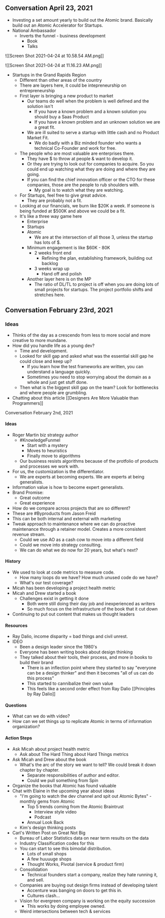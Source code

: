 ## Conversation April 23, 2021

- Investing a set amount yearly to build out the Atomic brand. Basically build out an Atomic Accelerator for Startups. 
- National Ambassador 
	- Inverts the funnel - business development
		- Book
		- Talks

![[Screen Shot 2021-04-24 at 10.58.54 AM.png]]

![[Screen Shot 2021-04-24 at 11.16.23 AM.png]]

- Startups in the Grand Rapids Region
	- Different than other areas of the country
	- There are layers here, it could be intepreneurship on entrepreneurship
	- First layer is bringing a new product to market
		- Our teams do well when the problem is well defined and the solution isn't
			- If you have a known problem and a known solution you should buy a Saas Product
			- If you have a known problem and an unknown solution we are a great fit. 
		- We are ill suited to serve a startup with little cash and no Product Market Fit.
			- We do badly with a Biz minded founder who wants a technical Co-Founder and work for free.
	- The people who are most valuable are enterprises there. 
		- They have $ to throw at people & want to develop it. 
		- Or they are trying to look out for companies to acquire. So you could end up watching what they are doing and where they are going. 
		- If you can find the chief innovation officer or the CTO for these companies, those are the people to rub shoulders with. 
			- My goal is to watch what they are watching. 
	- For Startups, feel free to give great advice. 
		- They are probably not a fit. 
	- Looking at our financials, we burn like $20K a week. If someone is being funded at $500K and above we could be a fit. 
	- It's like a three way game here
		- Enterprise
		- Startups
		- Atomic
			- We are at the intersection of all those 3, unless the startup has lots of $. 
		- Minimum engagement is like $60K - 80K
			- 2 weeks front end
				- Refining the plan, establishing framework, building out backlog
			- 3 weeks wrap up 
				- Hand off and polish
		- Another layer here is on the MP
			- The ratio of DL/TL to project is off when you are doing lots of small projects for startups. The project portfolio shifts and stretches here. 
		

## Conversation February 23rd, 2021

### Ideas
- Thinks of the day as a crescendo from less to more social and more creative to more mundane. 
- How did you handle life as a young dev? 
	- Time and development. 
	- Looked for skill gap and asked what was the essential skill gap he could close and keep up? 
		- If you learn how the test frameworks are written, you can understand a language quickly. 
		- Sometimes you need to stop worrying about the domain as a whole and just get stuff done. 
	- Then what is the biggest skill gap on the team? Look for bottlenecks and where people are grumbling.
- Chatting about this article [[Designers Are More Valuable than Programmers]]

Conversation February 2nd, 2021

#### Ideas
- Roger Martin biz strategy author
	- #KnowledgeFunmel
		- Start with a mystery 
		- Moves to heuristics
		- Finally move to algorithms 
	- Our business resists algorithms because of the protfolio of products and processes we work with.
- For us, the customization is the differentiator. 
	- We are experts at becoming experts. We are experts at being generalists. 
- Information value is how to become expert generalists.
- Brand Promise:
	- Great outcome
	- Great experience
- How do we compare across projects that are so different?
- These are #Byproducts from Jason Freid
- This can be both internal and external with marketing
- Tweak approach to maintenance where we can do proactive maintenance through a retainer model. Creates a more consistent revenue stream. 
	- Could we use AO as a cash cow to move into a different field
	- Could we move into strategy consulting. 
	- We can do what we do now for 20 years, but what's next?

#### History
- We used to look at code metrics to measure code. 
	- How many loops do we have? How much unused code do we have?
	- What's our test coverage?
- Micah has been developing a project health metric
- Micah and Drew started a book
	- Challenges exist in getting it done
		- Both were still doing their day job and inexperienced as writers
		- So much focus on the infrastructure of the book that it cut down
- Continuing to put out content that makes us thought leaders

#### Resources
- Ray Dalio, income disparity = bad things and civil unrest.
- IDEO 
	- Been a design leader since the 1980's 
	- Everyone has been writing books about design thinking
	- They talked about their tools, their process, and more in books to build their brand
		- There is an inflection point where they started to say "everyone can be a design thinker" and then it becomes "all of us can do this process"
		- This started to cannibalize their own value
		- This feels like a second order effect from Ray Dalio [[Principles by Ray Dalio]]


#### Questions
- What can we do with video?
- How can we set things up to replicate Atomic in terms of information organization?


#### Action Steps
- Ask Micah about project health metric
	- Ask about The Hard Thing about Hard Things metrics 
- Ask Micah and Drew about the book
	- What's the arc of the story we want to tell? We could break it down chapter by chapter.
		- Separate responsibilities of author and editor. 
		- Could we pull something from Spin
- Organize the books that Atomic has found valuable
- Chat with Elaine in the upcoming year about ideas
	- "I'm going to watch the dev channel and spit out Atomic Bytes" - monthly gems from Atomic
		- Top 5 trends coming from the Atomic Braintrust
			- Interview style video
			- Podcast
		- Annual Look Back
	- Kim's design thinking posts 
- Carl's Written Post on Great Not Big
	- Bureau of Labor Statistics data on near term results on the data
	- Industry Classification codes for this
	- You can start to see this bimodal distribution. 
		- Lots of small shops
		- A few huuuuge shops
		- Thought Works, Pivotal (service & product firm)
	- Consolidation
		- Technical founders start a company, realize they hate running it, and sell. 
	- Companies are buying out design firms instead of developing talent
		- Accenture was banging on doors to get this in.
		- Cultures clash... 
	- Vision for evergreen company is working on the equity succession
		- This works by doing employee owned. 
	- Weird intersections between tech & services